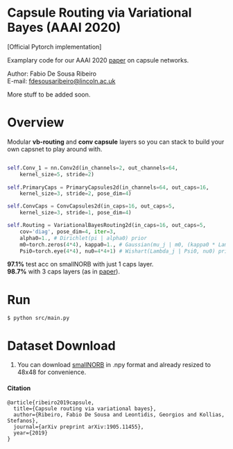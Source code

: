 # Capsule Routing via Variational Bayes (AAAI 2020)
[Official Pytorch implementation]

Examplary code for our AAAI 2020 [paper](https://arxiv.org/pdf/1905.11455.pdf) on capsule networks.

Author: Fabio De Sousa Ribeiro \
E-mail: [fdesousaribeiro@lincoln.ac.uk](mailto:fdesousaribeiro@lincoln.ac.uk)

More stuff to be added soon.

# Overview
Modular **vb-routing** and **conv capsule** layers so you can stack to build your own capsnet to play around with.

```python

self.Conv_1 = nn.Conv2d(in_channels=2, out_channels=64, 
    kernel_size=5, stride=2)
    
self.PrimaryCaps = PrimaryCapsules2d(in_channels=64, out_caps=16, 
    kernel_size=3, stride=2, pose_dim=4)

self.ConvCaps = ConvCapsules2d(in_caps=16, out_caps=5, 
    kernel_size=3, stride=1, pose_dim=4)

self.Routing = VariationalBayesRouting2d(in_caps=16, out_caps=5, 
    cov='diag', pose_dim=4, iter=3, 
    alpha0=1., # Dirichlet(pi | alpha0) prior
    m0=torch.zeros(4*4), kappa0=1., # Gaussian(mu_j | m0, (kappa0 * Lambda_j)**-1) prior
    Psi0=torch.eye(4*4), nu0=4*4+1) # Wishart(Lambda_j | Psi0, nu0) prior

```

**97.1%** test acc on smallNORB with just 1 caps layer. \
**98.7%** with 3 caps layers (as in [paper](https://arxiv.org/pdf/1905.11455.pdf)).
# Run
```
$ python src/main.py
```
# Dataset Download

1. You can download [smallNORB](https://drive.google.com/open?id=1AinL9mBzDzd0OC2R05tWVeGtJi_vGi1D) in .npy format and already resized to 48x48 for convenience.

#### Citation
```
@article{ribeiro2019capsule,
  title={Capsule routing via variational bayes},
  author={Ribeiro, Fabio De Sousa and Leontidis, Georgios and Kollias, Stefanos},
  journal={arXiv preprint arXiv:1905.11455},
  year={2019}
}
```

